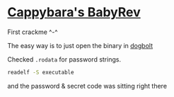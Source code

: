 # [Cappybara's BabyRev](https://crackmes.one/crackme/6784f8a84d850ac5f7dc5173)
First crackme ^-^

The easy way is to just open the binary in [dogbolt](dogbolt.org)

Checked `.rodata` for password strings.
```bash
readelf -S executable
```
and the password & secret code was sitting right there
